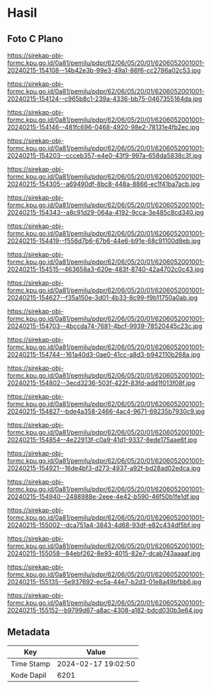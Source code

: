 # Hasil

## Foto C Plano

https://sirekap-obj-formc.kpu.go.id/0a81/pemilu/pdpr/62/06/05/20/01/6206052001001-20240215-154108--14b42e3b-99e3-49a1-86f6-cc2786a02c53.jpg

https://sirekap-obj-formc.kpu.go.id/0a81/pemilu/pdpr/62/06/05/20/01/6206052001001-20240215-154124--c965b8c1-239a-4336-bb75-0467355164da.jpg

https://sirekap-obj-formc.kpu.go.id/0a81/pemilu/pdpr/62/06/05/20/01/6206052001001-20240215-154146--481fc696-0468-4920-98e2-78131e4fb2ec.jpg

https://sirekap-obj-formc.kpu.go.id/0a81/pemilu/pdpr/62/06/05/20/01/6206052001001-20240215-154203--ccceb357-e4e0-43f9-997a-658da5838c3f.jpg

https://sirekap-obj-formc.kpu.go.id/0a81/pemilu/pdpr/62/06/05/20/01/6206052001001-20240215-154305--a69490df-8bc8-448a-8866-ec1f41ba7acb.jpg

https://sirekap-obj-formc.kpu.go.id/0a81/pemilu/pdpr/62/06/05/20/01/6206052001001-20240215-154343--a8c91d29-064a-4192-9cca-3e485c8cd340.jpg

https://sirekap-obj-formc.kpu.go.id/0a81/pemilu/pdpr/62/06/05/20/01/6206052001001-20240215-154419--f556d7b6-67b6-44e6-b91e-68c91100d8eb.jpg

https://sirekap-obj-formc.kpu.go.id/0a81/pemilu/pdpr/62/06/05/20/01/6206052001001-20240215-154515--463658a3-620e-483f-8740-42a4702c0c43.jpg

https://sirekap-obj-formc.kpu.go.id/0a81/pemilu/pdpr/62/06/05/20/01/6206052001001-20240215-154627--f35a150e-3d01-4b33-8c99-f9b11750a0ab.jpg

https://sirekap-obj-formc.kpu.go.id/0a81/pemilu/pdpr/62/06/05/20/01/6206052001001-20240215-154703--4bccda74-7681-4bcf-9939-78520445c23c.jpg

https://sirekap-obj-formc.kpu.go.id/0a81/pemilu/pdpr/62/06/05/20/01/6206052001001-20240215-154744--161a40d3-0ae0-41cc-a8d3-b942110b268a.jpg

https://sirekap-obj-formc.kpu.go.id/0a81/pemilu/pdpr/62/06/05/20/01/6206052001001-20240215-154802--3ecd3236-503f-422f-83fd-add1f013f08f.jpg

https://sirekap-obj-formc.kpu.go.id/0a81/pemilu/pdpr/62/06/05/20/01/6206052001001-20240215-154827--bde4a358-2466-4ac4-9671-69235b7930c9.jpg

https://sirekap-obj-formc.kpu.go.id/0a81/pemilu/pdpr/62/06/05/20/01/6206052001001-20240215-154854--4e22913f-c0a9-41d1-9337-8ede175aae6f.jpg

https://sirekap-obj-formc.kpu.go.id/0a81/pemilu/pdpr/62/06/05/20/01/6206052001001-20240215-154921--16de4bf3-d273-4937-a92f-bd28ad02edca.jpg

https://sirekap-obj-formc.kpu.go.id/0a81/pemilu/pdpr/62/06/05/20/01/6206052001001-20240215-154940--2488988e-2eee-4e42-b590-46f50b1fe1df.jpg

https://sirekap-obj-formc.kpu.go.id/0a81/pemilu/pdpr/62/06/05/20/01/6206052001001-20240215-155002--dca751a4-3843-4d68-93df-e82c434df5bf.jpg

https://sirekap-obj-formc.kpu.go.id/0a81/pemilu/pdpr/62/06/05/20/01/6206052001001-20240215-155058--84ebf262-8e93-4015-82e7-dcab743aaaaf.jpg

https://sirekap-obj-formc.kpu.go.id/0a81/pemilu/pdpr/62/06/05/20/01/6206052001001-20240215-155135--5e937692-ec5a-44e7-b2d3-01e8a49bfbb6.jpg

https://sirekap-obj-formc.kpu.go.id/0a81/pemilu/pdpr/62/06/05/20/01/6206052001001-20240215-155152--b9799d67-a8ac-4308-a182-bdcd030b3e64.jpg


## Metadata

| Key        | Value               |
| ---------- | ------------------- |
| Time Stamp | 2024-02-17 19:02:50 |
| Kode Dapil | 6201                |



